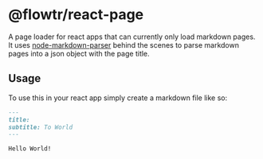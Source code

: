 # @flowtr/react-page

A page loader for react apps that can currently only load markdown pages. It
uses [node-markdown-parser](https://github.com/cenguidanos/node-markdown-parser) behind the scenes to parse markdown
pages into a json object with the page title.

## Usage

To use this in your react app simply create a markdown file like so:

```markdown
---
title: 
subtitle: To World
---

Hello World!
```
